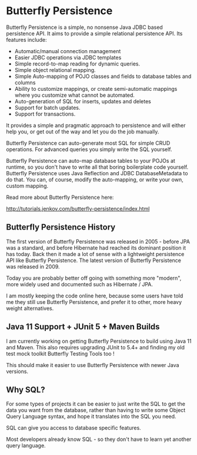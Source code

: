 # Butterfly Persistence
Butterfly Persistence is a simple, no nonsense Java JDBC based persistence API. It aims to provide a simple relational persistence API. 
Its features include:

 - Automatic/manual connection management
 - Easier JDBC operations via JDBC templates
 - Simple record-to-map reading for dynamic queries.
 - Simple object relational mapping.
 - Simple Auto-mapping of POJO classes and fields to database tables and columns
 - Ability to customize mappings, or create semi-automatic mappings where you customize what cannot be automated.  
 - Auto-generation of SQL for inserts, updates and deletes
 - Support for batch updates.
 - Support for transactions.

It provides a simple and pragmatic approach to persistence and will either help you, or get out of the way and let 
you do the job manually.

Butterfly Persistence can auto-generate most SQL for simple CRUD operations.
For advanced queries you simply write the SQL yourself.  

Butterfly Persistence can auto-map database tables to your POJOs at runtime, so you don't have to write all
that boring boilerplate code yourself. Butterfly Persistence uses Java Reflection and JDBC DatabaseMetadata 
to do that. You can, of course, modify the auto-mapping, or write your own, custom mapping.

Read more about Butterfly Persistence here:

http://tutorials.jenkov.com/butterfly-persistence/index.html


## Butterfly Persistence History
The first version of Butterfly Persistence was released in 2005 - before JPA was a standard, and before
Hibernate had reached its dominant position it has today. Back then it made a lot of sense with a
lightweight persistence API like Butterfly Persistence. The latest version of Butterfly Persistence
was released in 2009.

Today you are probably better off going with something more "modern", more widely used and documented
such as Hibernate / JPA.

I am mostly keeping the code online here, because some users have told me they still use
Butterfly Persistence, and prefer it to other, more heavy weight alternatives.

## Java 11 Support + JUnit 5 + Maven Builds 
I am currently working on getting Butterfly Persistence to build using Java 11 and Maven. 
This also requires upgrading JUnit to 5.4+ and finding my old test mock toolkit Butterfly Testing Tools
too ! 

This should make it easier to use Butterfly Persistence with newer Java versions. 


## Why SQL?
For some types of projects it can be easier to just write the SQL to get the data you want from the database,
rather than having to write some Object Query Language syntax, and hope it translates into the SQL you need.

SQL can give you access to database specific features.

Most developers already know SQL - so they don't have to learn yet another query language.



